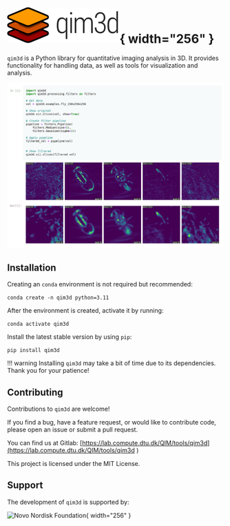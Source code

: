 # ![qim3d logo](assets/qim3d-logo.svg){ width="256" }

`qim3d` is a Python library for quantitative imaging analysis in 3D. It provides functionality for handling data, as well as tools for visualization and analysis.

![Data explorer GUI](assets/screenshots/qim3d-filters_example.png)

## Installation

Creating an `conda` environment is not required but recommended:
```
conda create -n qim3d python=3.11
```
After the environment is created, activate it by running:
```
conda activate qim3d
```

Install the latest stable version by using `pip`:

```
pip install qim3d
```
!!! warning
    Installing `qim3d` may take a bit of time due to its dependencies. Thank you for your patience!


## Contributing
Contributions to `qim3d` are welcome! 

If you find a bug, have a feature request, or would like to contribute code, please open an issue or submit a pull request.

You can find us at Gitlab:
[https://lab.compute.dtu.dk/QIM/tools/qim3d](https://lab.compute.dtu.dk/QIM/tools/qim3d
)

This project is licensed under the MIT License.


## Support

The development of `qim3d` is supported by:

![Novo Nordisk Foundation](https://novonordiskfonden.dk//app/uploads/NNF-INT_logo_tagline_blue_RGB_solid.png){ width="256" }